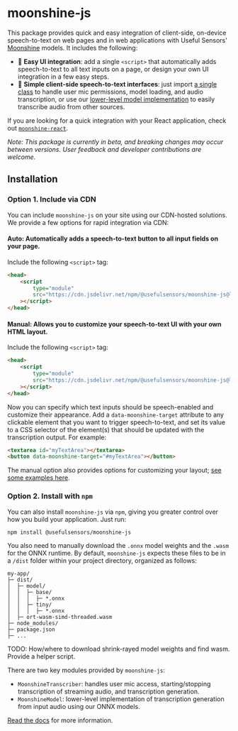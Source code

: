 # moonshine-js

This package provides quick and easy integration of client-side, on-device speech-to-text on web pages and in web applications with Useful Sensors' [Moonshine](https://github.com/usefulsensors/moonshine) models. It includes the following:

-   🌙 **Easy UI integration**: add a single `<script>` that automatically adds speech-to-text to all text inputs on a page, or design your own UI integration in a few easy steps.
-   🌙 **Simple client-side speech-to-text interfaces**: just import [a single class](https://usefulsensors.github.io/moonshine-js/classes/MoonshineTranscriber.html) to handle user mic permissions, model loading, and audio transcription, or use our [lower-level model implementation](https://usefulsensors.github.io/moonshine-js/classes/MoonshineModel.html) to easily transcribe audio from other sources.

If you are looking for a quick integration with your React application, check out [`moonshine-react`]().

_Note: This package is currently in beta, and breaking changes may occur between versions. User feedback and developer contributions are welcome._

## Installation

### Option 1. Include via CDN

You can include `moonshine-js` on your site using our CDN-hosted solutions. We provide a few options for rapid integration via CDN:

#### Auto: Automatically adds a speech-to-text button to all input fields on your page.

Include the following `<script>` tag:

```html
<head>
    <script
        type="module"
        src="https://cdn.jsdelivr.net/npm/@usefulsensors/moonshine-js@latest/dist/moonshine.auto.min.js"
    ></script>
</head>
```

#### Manual: Allows you to customize your speech-to-text UI with your own HTML layout.

Include the following `<script>` tag:

```html
<head>
    <script
        type="module"
        src="https://cdn.jsdelivr.net/npm/@usefulsensors/moonshine-js@latest/dist/moonshine.manual.min.js"
    ></script>
</head>
```

Now you can specify which text inputs should be speech-enabled and customize their appearance. Add a `data-moonshine-target` attribute to any clickable element that you want to trigger speech-to-text, and set its value to a CSS selector of the element(s) that should be updated with the transcription output. For example:

```html
<textarea id="myTextArea"></textarea>
<button data-moonshine-target="#myTextArea"></button>
```

The manual option also provides options for customizing your layout; [see some examples here](https://github.com/usefulsensors/moonshine-js/blob/main/examples/quickstart/manual.html).

### Option 2. Install with `npm`

You can also install `moonshine-js` via `npm`, giving you greater control over how you build your application. Just run:

```
npm install @usefulsensors/moonshine-js
```

You also need to manually download the `.onnx` model weights and the `.wasm` for the ONNX runtime. By default, `moonshine-js` expects these files to be in a `/dist` folder within your project directory, organized as follows:

```
my-app/
├─ dist/
│  ├─ model/
│  │  ├─ base/
│  │  │  ├─ *.onnx
│  │  ├─ tiny/
│  │  │  ├─ *.onnx
│  ├─ ort-wasm-simd-threaded.wasm
├─ node_modules/
├─ package.json
├─ ...

```

TODO: How/where to download shrink-rayed model weights and find wasm. Provide a helper script.

There are two key modules provided by `moonshine-js`:

-   `MoonshineTranscriber`: handles user mic access, starting/stopping transcription of streaming audio, and transcription generation.
-   `MoonshineModel`: lower-level implementation of transcription generation from input audio using our ONNX models.

[Read the docs](https://usefulsensors.github.io/moonshine-js/) for more information.
